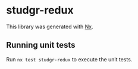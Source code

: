 # studgr-redux

This library was generated with [Nx](https://nx.dev).

## Running unit tests

Run `nx test studgr-redux` to execute the unit tests.
